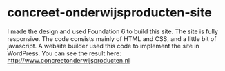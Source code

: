 # concreet-onderwijsproducten-site

I made the design and used Foundation 6 to build this site.
The site is fully responsive.
The code consists mainly of HTML and CSS, and a little bit of javascript.
A website builder used this code to implement the site in WordPress.
You can see the result here: http://www.concreetonderwijsproducten.nl
